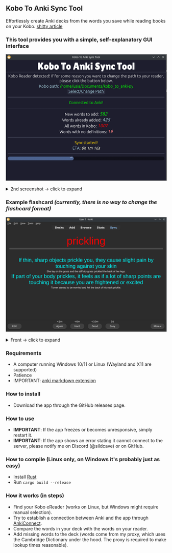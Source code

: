 
## Kobo To Anki Sync Tool
Effortlessly create Anki decks from the words you save while reading books on your Kobo. [shitty article](https://goodereader.com/blog/kobo-ereader-news/kobo-e-readers-now-save-words-you-looked-up-in-the-dictionary)

### This tool provides you with a simple, self-explanatory GUI interface
![This is an alt text.](https://raw.githubusercontent.com/SildCave/kobo-to-anki/refs/heads/main/screenshots/s1.png "GUI")

<details>
<summary>2nd screenshot -> click to expand</summary>
<IMG src="https://github.com/SildCave/kobo-to-anki/blob/main/screenshots/s2.png?raw=true" alt="image.png" />
</details>

### Example flashcard _(currently, there is no way to change the flashcard format)_
![This is an alt text.](https://github.com/SildCave/kobo-to-anki/blob/main/screenshots/s4.png?raw=true "FLASHCARD")

<details>
<summary>Front -> click to expand</summary>
<IMG src="https://github.com/SildCave/kobo-to-anki/blob/main/screenshots/s3.png?raw=true" alt="image.png" />
</details>

### Requirements
- A computer running Windows 10/11 or Linux (Wayland and X11 are supported)
- Patience
- IMPORTANT: [anki markdown extension](https://ankiweb.net/shared/info/1087328706)

### How to install
- Download the app through the GitHub releases page.

### How to use
- **IMPORTANT**: If the app freezes or becomes unresponsive, simply restart it.
- **IMPORTANT**: If the app shows an error stating it cannot connect to the server, please notify me on Discord (@sildcave) or on GitHub.

### How to compile (Linux only, on Windows it's probably just as easy)
- Install [Rust](https://www.rust-lang.org/)
- Run `cargo build --release`

### How it works (in steps)
- Find your Kobo eReader (works on Linux, but Windows might require manual selection).
- Try to establish a connection between Anki and the app through [AnkiConnect](https://ankiweb.net/shared/info/2055492159).
- Compare the words in your deck with the words on your reader.
- Add missing words to the deck (words come from my proxy, which uses the Cambridge Dictionary under the hood. The proxy is required to make lookup times reasonable).
